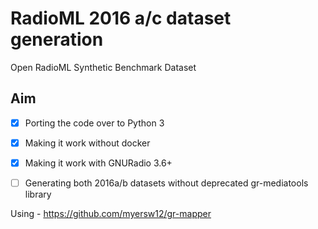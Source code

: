 # RadioML 2016 a/c dataset generation 
Open RadioML Synthetic Benchmark Dataset

## Aim 

- [x] Porting the code over to Python 3 
- [x] Making it work without docker
- [x] Making it work with GNURadio 3.6+
- [ ] Generating both 2016a/b datasets without deprecated gr-mediatools library



Using - https://github.com/myersw12/gr-mapper 

